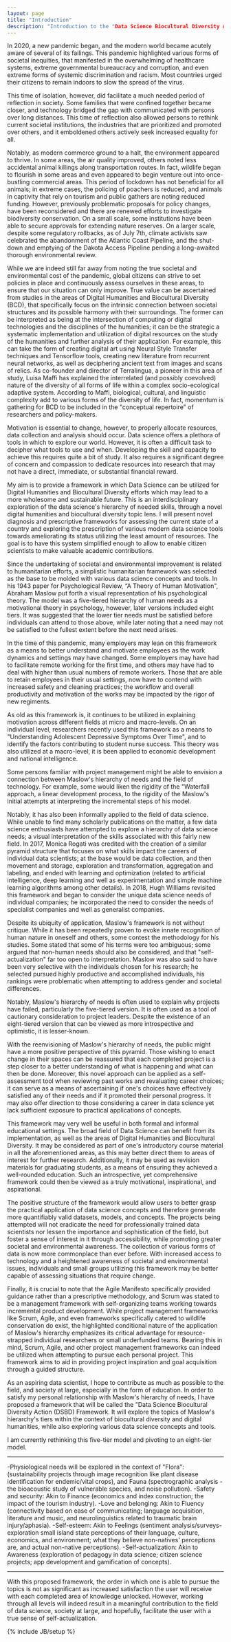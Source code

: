```yaml
---
layout: page
title: "Introduction"
description: "Introduction to the "Data Science Biocultural Diversity Action (DSBD) Framework"
---
```


In 2020, a new pandemic began, and the modern world became acutely aware of several of its failings. This pandemic highlighted various forms of societal inequities, that manifested in the overwhelming of healthcare systems, extreme governmental bureaucracy and corruption, and even extreme forms of systemic discrimination and racism. Most countries urged their citizens to remain indoors to slow the spread of the virus. 

This time of isolation, however, did facilitate a much needed period of reflection in society. Some families that were confined together became closer, and technology bridged the gap with communicated with persons over long distances. This time of reflection also allowed persons to rethink current societal institutions, the industries that are prioritized and promoted over others, and it emboldened others actively seek increased equality for all. 

Notably, as modern commerce ground to a halt, the environment appeared to thrive. In some areas, the air quality improved, others noted less accidental animal killings along transportation routes. In fact, wildlife began to flourish in some areas and even appeared to begin venture out into once-bustling commercial areas. This period of lockdown has not beneficial for all animals; in extreme cases, the policing of poachers is reduced, and animals in captivity that rely on tourism and public gathers are noting reduced funding. However, previously problematic proposals for policy changes, have been reconsidered and there are renewed efforts to investigate biodiversity conservation. On a small scale, some institutions have been able to secure approvals for extending nature reserves. On a larger scale, despite some regulatory rollbacks, as of July 7th, climate activists saw celebrated the abandonment of the Atlantic Coast Pipeline, and the shut-down and emptying of the Dakota Access Pipeline pending a long-awaited thorough environmental review.

While we are indeed still far away from noting the true societal and environmental cost of the pandemic, global citizens can strive to set policies in place and continuously assess ourselves in these areas, to ensure that our situation can only improve. True value can be ascertained from studies in the areas of Digital Humanities and Biocultural Diversity (BCD), that specifically focus on the intrinsic connection between societal structures and its possible harmony with their surroundings. The former can be interpreted as being at the intersection of computing or digital technologies and the disciplines of the humanities; it can be the strategic a systematic implementation and utilization of digital resources on the study of the humanities and further analysis of their application. For example, this can take the form of creating digital art using Neural Style Transfer techniques and Tensorflow tools, creating new literature from recurrent neural networks, as well as deciphering ancient text from images and scans of relics. As co-founder and director of Terralingua, a pioneer in this area of study, Luisa Maffi has explained the interrelated (and possibly coevolved)  nature of the diversity of all forms of life within a complex socio-ecological adaptive system. According to Maffi, biological, cultural, and linguistic complexity add to various forms of the diversity of life. In fact, momentum is gathering for BCD to be included in the "conceptual repertoire" of researchers and policy-makers.

Motivation is essential to change, however, to properly allocate resources, data collection and analysis should occur. Data science offers a plethora of tools in which to explore our world. However, it is often a difficult task to decipher what tools to use and when. Developing the skill and capacity to achieve this requires quite a bit of study. It also requires a significant degree of concern and compassion to dedicate resources into research that may not have a direct, immediate, or substantial financial reward. 

My aim is to provide a framework in which Data Science can be utilized for Digital Humanities and Biocultural Diversity efforts which may lead to a more wholesome and sustainable future. This is an interdisciplinary exploration of the data science's hierarchy of needed skills, through a novel digital humanities and biocultural diversity topic lens. I will present novel diagnosis and prescriptive frameworks for assessing the current state of a country and exploring the prescription of various modern data science tools towards ameliorating its status utilizing the least amount of resources. The goal is to have this system simplified enough to allow to enable citizen scientists to make valuable academic contributions.

Since the undertaking of societal and environmental improvement is related to humanitarian efforts, a simplistic humanitarian framework was selected as the base to be molded with various data science concepts and tools. In his 1943 paper for Psychological Review, “A Theory of Human Motivation", Abraham Maslow put forth a visual representation of his psychological theory. The model was a five-tiered hierarchy of human needs as a motivational theory in psychology, however, later versions included eight tiers. It was suggested that the lower tier needs must be satisfied before individuals can attend to those above, while later noting that a need may not be satisfied to the fullest extent before the next need arises.

In the time of this pandemic, many employers may lean on this framework as a means to better understand and motivate employees as the work dynamics and settings may have changed. Some employers may have had to facilitate remote working for the first time, and others may have had to deal with higher than usual numbers of remote workers. Those that are able to retain employees in their usual settings, now have to contend with increased safety and cleaning practices; the workflow and overall productivity and motivation of the works may be impacted by the rigor of new regiments.

As old as this framework is, it continues to be utilized in explaining motivation across different fields at micro and macro-levels. On an individual level, researchers recently used this framework as a means to "Understanding Adolescent Depressive Symptoms Over Time", and to identify the factors contributing to student nurse success. This theory was also utilized at a macro-level, it is been applied to economic development and national intelligence.

Some persons familiar with project management might be able to envision a connection between Maslow's hierarchy of needs and the field of technology. For example, some would liken the rigidity of the "Waterfall approach, a linear development process, to the rigidity of the Maslow's initial attempts at interpreting the incremental steps of his model.

Notably, it has also been informally applied to the field of data science. While unable to find many scholarly publications on the matter, a few data science enthusiasts have attempted to explore a hierarchy of data science needs; a visual interpretation of the skills associated with this fairly new field. In 2017, Monica Rogati was credited with the creation of a similar pyramid structure that focuses on what skills impact the careers of individual data scientists; at the base would be data collection, and then movement and storage, exploration and transformation, aggregation and labeling, and ended with learning and optimization (related to artificial intelligence, deep learning and well as experimentation and simple machine learning algorithms among other details).  In 2018, Hugh Williams revisited this framework and began to consider the unique data science needs of individual companies; he incorporated the need to consider the needs of specialist companies and well as generalist companies.


Despite its ubiquity of application, Maslow's framework is not without critique. While it has been repeatedly proven to evoke innate recognition of human nature in oneself and others, some contest the methodology for his studies. Some stated that some of his terms were too ambiguous; some argued that non-human needs should also be considered, and that "self-actualization" far too open to interpretation. Maslow was also said to have been very selective with the individuals chosen for his research; he selected pursued highly productive and accomplished individuals, his rankings were problematic when attempting to address gender and societal differences.

Notably, Maslow's hierarchy of needs is often used to explain why projects have failed, particularly the five-tiered version. It is often used as a tool of cautionary consideration to project leaders. Despite the existence of an eight-tiered version that can be viewed as more introspective and optimistic, it is lesser-known.

With the reenvisioning of Maslow's hierarchy of needs, the public might have a more positive perspective of this pyramid. Those wishing to enact change in their spaces can be reassured that each completed project is a step closer to a better understanding of what is happening and what can then be done. Moreover, this novel approach can be applied as a self-assessment tool when reviewing past works and revaluating career choices; it can serve as a means of ascertaining if one's choices have effectively satisfied any of their needs and if it promoted their personal progress. It may also offer direction to those considering a career in data science yet lack sufficient exposure to practical applications of concepts. 

This framework may very well be useful in both formal and informal educational settings. The broad field of Data Science can benefit from its implementation, as well as the areas of Digital Humanities and Biocultural Diversity. It may be considered as part of one's introductory course material in all the aforementioned areas, as this may better direct them to areas of interest for further research. Additionally, it may be used as revision materials for graduating students, as a means of ensuring they achieved a well-rounded education. Such an introspective, yet comprehensive framework could then be viewed as a truly motivational, inspirational, and aspirational. 

The positive structure of the framework would allow users to better grasp the practical application of data science concepts and therefore generate more quantifiably valid datasets, models, and concepts. The projects being attempted will not eradicate the need for professionally trained data scientists nor lessen the importance and sophistication of the field, but foster a sense of interest in it through accessibility, while promoting greater societal and environmental awareness. The collection of various forms of data is now more commonplace than ever before. With increased access to technology and a heightened awareness of societal and environmental issues, individuals and small groups utilizing this framework may be better capable of assessing situations that require change.

Finally, it is crucial to note that the Agile Manifesto specifically provided guidance rather than a prescriptive methodology, and Scrum was stated to be a management framework with self-organizing teams working towards incremental product development.  While project management frameworks like Scrum, Agile, and even frameworks specifically catered to wildlife conservation do exist, the highlighted conditional nature of the application of Maslow's hierarchy emphasizes its critical advantage for resource-strapped individual researchers or small underfunded teams. Bearing this in mind, Scrum, Agile, and other project management frameworks can indeed be utilized when attempting to pursue each personal project. This framework aims to aid in providing project inspiration and goal acquisition through a guided structure. 

As an aspiring data scientist, I hope to contribute as much as possible to the field, and society at large, especially in the form of education. In order to satisfy my personal relationship with Maslow's hierarchy of needs, I have proposed a framework that will be called the "Data Science Biocultural Diversity Action (DSBD) Framework. It will explore the topics of Maslow's hierarchy's tiers within the context of biocultural diversity and digital humanities, while also exploring various data science concepts and tools. 

I am currently rethinking this five-tier model and pivoting to an eight-tier model.
****
 -Physiological needs will be explored in the context of "Flora": (sustainability projects through image recognition like plant disease identification for endemic/vital crops), and Fauna (spectrographic analysis -the bioacoustic study of vulnerable species, and noise pollution).
 -Safety and security: Akin to Finance (economics and index construction; the impact of the tourism industry).
 -Love and belonging: Akin to Fluency (connectivity based on ease of communicating; language acquisition, literature and music, and neurolinguistics related to traumatic brain injury/aphasia).
 -Self-esteem: Akin to Feelings (sentiment analysis/surveys- exploration small island state perceptions of their language, culture, economics, and environment; what they believe non-natives' perceptions are, and actual non-native perceptions).
 -Self-actualization: Akin to Awareness (exploration of pedagogy in data science; citizen science projects; app development and gamification of concepts).
*****
With this proposed framework, the order in which one is able to pursue the topics is not as significant as increased satisfaction the user will receive with each completed area of knowledge unlocked. However, working through all levels will indeed result in a meaningful contribution to the field of data science, society at large, and hopefully, facilitate the user with a true sense of self-actualization.



{% include JB/setup %}
